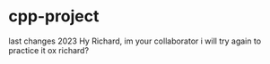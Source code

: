 # cpp-project
last changes 2023
Hy Richard, im your collaborator
i will try again to practice it ox richard?
